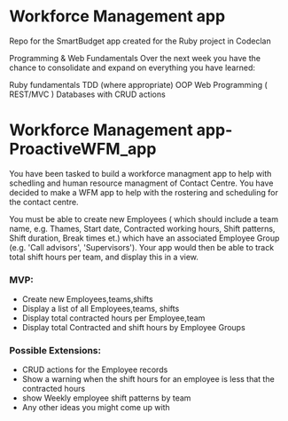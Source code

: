 # Workforce Management app

Repo for the SmartBudget app created for the Ruby project in Codeclan


Programming & Web Fundamentals
Over the next week you have the chance to consolidate and expand on everything you have learned:

Ruby fundamentals
TDD (where appropriate)
OOP
Web Programming ( REST/MVC )
Databases with CRUD actions

# Workforce Management app- ProactiveWFM_app

You have been tasked to build a workforce managment app to help with schedling and human resource managment of Contact Centre. You have decided to make a WFM app to help with the rostering and scheduling for the contact centre.

You must be able to create new Employees ( which should include a team name, e.g. Thames, Start date, Contracted working hours, Shift patterns, Shift duration, Break times et.) which have an associated Employee Group (e.g. 'Call advisors', 'Supervisors'). Your app would then be able to track total shift hours per team, and display this in a view.

### MVP:

- Create new Employees,teams,shifts
- Display a list of all Employees,teams, shifts
- Display total contracted hours per Employee,team
- Display total Contracted and shift hours  by Employee Groups

### Possible Extensions:

- CRUD actions for the Employee records
- Show a warning when the shift hours for an employee is less that the contracted hours
- show Weekly employee shift patterns by team
- Any other ideas you might come up with
